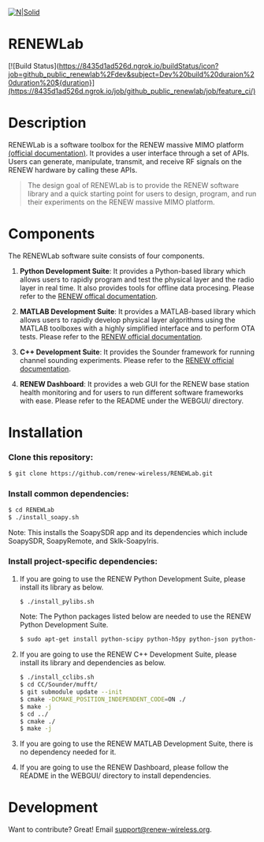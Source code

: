 [![N|Solid](https://renew-wireless.org/figs/cropped-v4-qgkw8d-1024x320.png)](https://renew-wireless.org/)


# RENEWLab


[![Build Status](https://8435d1ad526d.ngrok.io/buildStatus/icon?job=github_public_renewlab%2Fdev&subject=Dev%20build%20duraion%20duration%20${duration}](https://8435d1ad526d.ngrok.io/job/github_public_renewlab/job/feature_ci/)


# Description
RENEWLab is a software toolbox for the RENEW massive MIMO platform [(official documentation)](https://docs.renew-wireless.org). It provides a user interface through a set of APIs. Users can generate, manipulate, transmit, and receive RF signals on the RENEW hardware by calling these APIs. 

> The design goal of RENEWLab is to provide the RENEW software library and a quick starting point for users to design, program, and run their experiments on the RENEW massive MIMO platform. 


# Components
The RENEWLab software suite consists of four components. 

  1. **Python Development Suite**: 
     It provides a Python-based library which allows users to rapidly program and test the physical layer and the radio layer in real time. It also provides tools for offline data procesing. Please refer to the [RENEW offical documentation](https://docs.renew-wireless.org/dev-suite/design-flows/python-design-flow/). 

  2. **MATLAB Development Suite**: 
     It provides a MATLAB-based library which allows users to rapidly develop physical layer algorithms using the MATLAB toolboxes with a highly simplified interface and to perform OTA tests. Please refer to the [RENEW official documentation](https://docs.renew-wireless.org/dev-suite/design-flows/matlab-design-flow/). 

  3. **C++ Development Suite**: 
     It provides the Sounder framework for running channel sounding experiments. Please refer to the [RENEW official documentation](https://docs.renew-wireless.org/dev-suite/design-flows/cpp/). 

  4. **RENEW Dashboard**: 
     It provides a web GUI for the RENEW base station health monitoring and for users to run different software frameworks with ease. Please refer to the README under the WEBGUI/ directory. 


# Installation
### Clone this repository: 
```sh
$ git clone https://github.com/renew-wireless/RENEWLab.git
```

### Install common dependencies: 
```sh
$ cd RENEWLab
$ ./install_soapy.sh
```
Note: This installs the SoapySDR app and its dependencies which include SoapySDR, SoapyRemote, and Sklk-SoapyIris. 

### Install project-specific dependencies: 
  1. If you are going to use the RENEW Python Development Suite, please install its library as below. 
     ```sh
     $ ./install_pylibs.sh
     ```
     Note: The Python packages listed below are needed to use the RENEW Python Development Suite. 
     ```sh
     $ sudo apt-get install python-scipy python-h5py python-json python-matplotlib transitions
     ```
  2. If you are going to use the RENEW C++ Development Suite, please install its library and dependencies as below. 
     ```sh
     $ ./install_cclibs.sh
     $ cd CC/Sounder/mufft/
     $ git submodule update --init
     $ cmake -DCMAKE_POSITION_INDEPENDENT_CODE=ON ./
     $ make -j
     $ cd ../
     $ cmake ./
     $ make -j
     ```
       
  3. If you are going to use the RENEW MATLAB Development Suite, there is no dependency needed for it. 
  4. If you are going to use the RENEW Dashboard, please follow the README in the WEBGUI/ directory to install dependencies. 

# Development

Want to contribute? Great! Email support@renew-wireless.org. 


